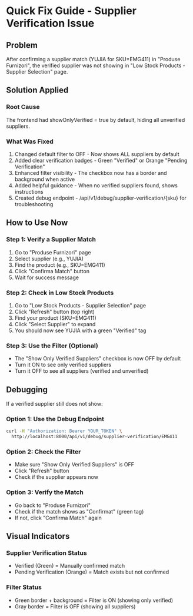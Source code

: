 # Quick Fix Guide - Supplier Verification Issue

## Problem
After confirming a supplier match (YUJIA for SKU=EMG411) in "Produse Furnizori", the verified supplier was not showing in "Low Stock Products - Supplier Selection" page.

## Solution Applied

### Root Cause
The frontend had showOnlyVerified = true by default, hiding all unverified suppliers.

### What Was Fixed

1. Changed default filter to OFF - Now shows ALL suppliers by default
2. Added clear verification badges - Green "Verified" or Orange "Pending Verification"
3. Enhanced filter visibility - The checkbox now has a border and background when active
4. Added helpful guidance - When no verified suppliers found, shows instructions
5. Created debug endpoint - /api/v1/debug/supplier-verification/{sku} for troubleshooting

## How to Use Now

### Step 1: Verify a Supplier Match
1. Go to "Produse Furnizori" page
2. Select supplier (e.g., YUJIA)
3. Find the product (e.g., SKU=EMG411)
4. Click "Confirma Match" button
5. Wait for success message

### Step 2: Check in Low Stock Products
1. Go to "Low Stock Products - Supplier Selection" page
2. Click "Refresh" button (top right)
3. Find your product (SKU=EMG411)
4. Click "Select Supplier" to expand
5. You should now see YUJIA with a green "Verified" tag

### Step 3: Use the Filter (Optional)
- The "Show Only Verified Suppliers" checkbox is now OFF by default
- Turn it ON to see only verified suppliers
- Turn it OFF to see all suppliers (verified and unverified)

## Debugging

If a verified supplier still does not show:

### Option 1: Use the Debug Endpoint
```bash
curl -H "Authorization: Bearer YOUR_TOKEN" \
  http://localhost:8000/api/v1/debug/supplier-verification/EMG411
```

### Option 2: Check the Filter
- Make sure "Show Only Verified Suppliers" is OFF
- Click "Refresh" button
- Check if the supplier appears now

### Option 3: Verify the Match
- Go back to "Produse Furnizori"
- Check if the match shows as "Confirmat" (green tag)
- If not, click "Confirma Match" again

## Visual Indicators

### Supplier Verification Status
- Verified (Green) = Manually confirmed match
- Pending Verification (Orange) = Match exists but not confirmed

### Filter Status
- Green border + background = Filter is ON (showing only verified)
- Gray border = Filter is OFF (showing all suppliers)
